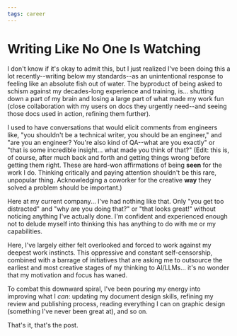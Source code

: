 ```yaml
---
tags: career
---
```


# Writing Like No One Is Watching

I don't know if it's okay to admit this, but I just realized I've been doing this a lot recently--writing below my standards--as an unintentional response to feeling like an absolute fish out of water. The byproduct of being asked to schism against my decades-long experience and training, is... shutting down a part of my brain and losing a large part of what made my work fun (close collaboration with my users on docs they urgently need--and seeing those docs used in action, refining them further). 

I used to have conversations that would elicit comments from engineers like, "you shouldn't be a technical writer, you should be an engineer," and "are you an engineer? You're also kind of QA--what are you exactly" or "that is some incredible insight... what made you think of that?" (Edit: this is, of course, after much back and forth and getting things wrong before getting them right. These are hard-won affirmations of being **seen** for the work I do. Thinking critically and paying attention shouldn't be this rare, unpopular thing. Acknowledging a coworker for the creative **way** they solved a problem should be important.)

Here at my current company... I've had nothing like that. Only "you get too distracted" and "why are you doing that?" or "that looks great!" without noticing anything I've actually done. I'm confident and experienced enough not to delude myself into thinking this has anything to do with me or my capabilities. 

Here, I've largely either felt overlooked and forced to work against my deepest work instincts. This oppressive and constant self-censorship, combined with a barrage of initiatives that are asking me to outsource the earliest and most creative stages of my thinking to AI/LLMs... it's no wonder that my motivation and focus has waned. 

To combat this downward spiral, I've been pouring my energy into improving what I *can*: updating my document design skills, refining my review and publishing process, reading everything I can on graphic design (something I've never been great at), and so on. 

That's it, that's the post. 